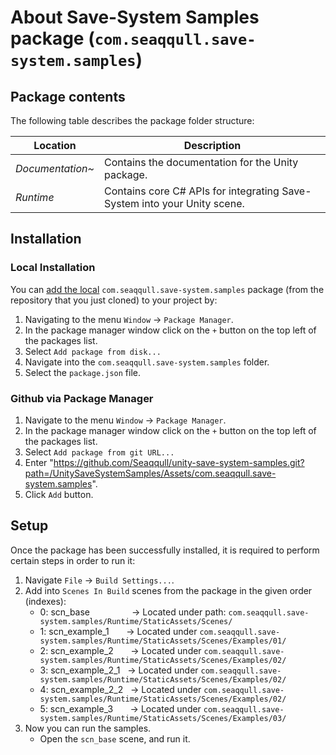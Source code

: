 # About Save-System Samples package (`com.seaqqull.save-system.samples`)

## Package contents

The following table describes the package folder structure:

| **Location**           | **Description**                                                         |
| ---------------------- | ----------------------------------------------------------------------- |
| _Documentation~_       | Contains the documentation for the Unity package.                       |
| _Runtime_              | Contains core C# APIs for integrating Save-System into your Unity scene.|

<a name="Installation"></a>

## Installation

### Local Installation
You can [add the local](https://docs.unity3d.com/Manual/upm-ui-local.html)
`com.seaqqull.save-system.samples` package (from the repository that you just cloned) to your
project by:

1. Navigating to the menu `Window` -> `Package Manager`.
2. In the package manager window click on the `+` button on the top left of the packages list.
3. Select `Add package from disk...`
4. Navigate into the `com.seaqqull.save-system.samples` folder.
5. Select the `package.json` file.

### Github via Package Manager
1. Navigate to the menu `Window` -> `Package Manager`.
2. In the package manager window click on the `+` button on the top left of the packages list.
3. Select `Add package from git URL...`
4. Enter "https://github.com/Seaqqull/unity-save-system-samples.git?path=/UnitySaveSystemSamples/Assets/com.seaqqull.save-system.samples".
5. Click `Add` button.

## Setup

Once the package has been successfully installed, it is required to perform certain steps in order to run it:
1. Navigate `File` -> `Build Settings...`.
2. Add into `Scenes In Build` scenes from the package in the given order (indexes):
    - 0: scn_base &nbsp;&nbsp;&nbsp;&nbsp;&nbsp;&nbsp;&nbsp;&nbsp;&nbsp;&nbsp;&nbsp;&nbsp;&nbsp;&nbsp;&nbsp; -> Located under path: `com.seaqqull.save-system.samples/Runtime/StaticAssets/Scenes/`
    - 1: scn_example_1 &nbsp;&nbsp;&nbsp;&nbsp;&nbsp; -> Located under `com.seaqqull.save-system.samples/Runtime/StaticAssets/Scenes/Examples/01/`
    - 2: scn_example_2 &nbsp;&nbsp;&nbsp;&nbsp;&nbsp; -> Located under `com.seaqqull.save-system.samples/Runtime/StaticAssets/Scenes/Examples/02/`
    - 3: scn_example_2_1 &nbsp; -> Located under `com.seaqqull.save-system.samples/Runtime/StaticAssets/Scenes/Examples/02/`
    - 4: scn_example_2_2 &nbsp; -> Located under `com.seaqqull.save-system.samples/Runtime/StaticAssets/Scenes/Examples/02/`
    - 5: scn_example_3 &nbsp;&nbsp;&nbsp;&nbsp;&nbsp; -> Located under `com.seaqqull.save-system.samples/Runtime/StaticAssets/Scenes/Examples/03/`
3. Now you can run the samples.
    - Open the `scn_base` scene, and run it.